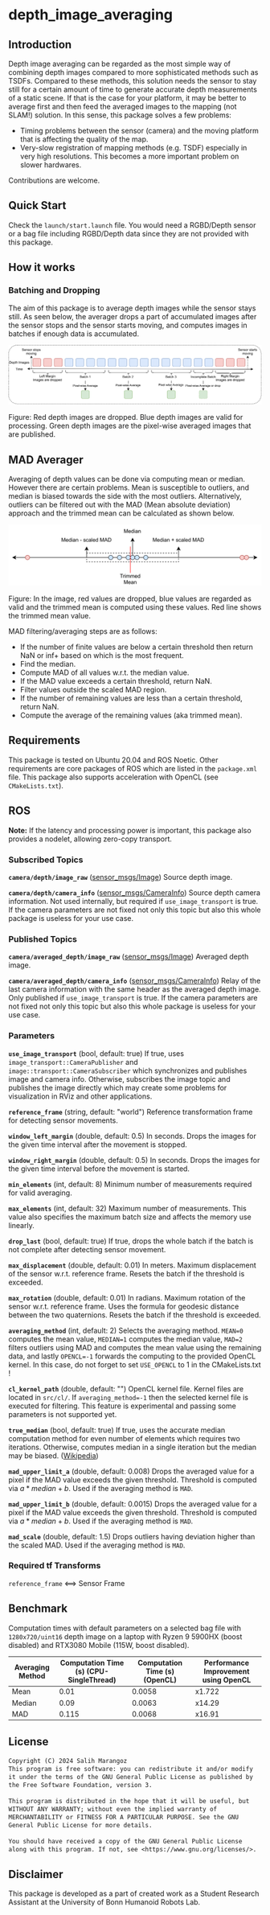 # depth_image_averaging

## Introduction

Depth image averaging can be regarded as the most simple way of combining depth images compared to more sophisticated methods such as TSDFs. Compared to these methods, this solution needs the sensor to stay still for a certain amount of time to generate accurate depth measurements of a static scene. If that is the case for your platform, it may be better to average first and then feed the averaged images to the mapping (not SLAM!) solution. In this sense, this package solves a few problems:

- Timing problems between the sensor (camera) and the moving platform that is affecting the quality of the map.
- Very-slow registration of mapping methods (e.g. TSDF) especially in very high resolutions. This becomes a more important problem on slower hardwares.

Contributions are welcome.

## Quick Start

Check the `launch/start.launch` file. You would need a RGBD/Depth sensor or a bag file including RGBD/Depth data since they are not provided with this package.

## How it works

### Batching and Dropping

The aim of this package is to average depth images while the sensor stays still. As seen below, the averager drops a part of accumulated images after the sensor stops and the sensor starts moving, and computes images in batches if enough data is accumulated. 

![how_it_works](assets/how_it_works.svg)

Figure: Red depth images are dropped. Blue depth images are valid for processing. Green depth images are the pixel-wise averaged images that are published.

## MAD Averager

Averaging of depth values can be done via computing mean or median. However there are certain problems. Mean is susceptible to outliers, and median is biased towards the side with the most outliers. Alternatively, outliers can be filtered out with the MAD (Mean absolute deviation) approach and the trimmed mean can be calculated as shown below.

![mad_filtering.drawio](assets/mad_filtering.drawio.svg)

Figure: In the image, red values are dropped, blue values are regarded as valid and the trimmed mean is computed using these values. Red line shows the trimmed mean value.

MAD filtering/averaging steps are as follows:

- If the number of finite values are below a certain threshold then return NaN or inf+ based on which is the most frequent.
- Find the median.
- Compute MAD of all values w.r.t. the median value.
- If the MAD value exceeds a certain threshold, return NaN.
- Filter values outside the scaled MAD region.
- If the number of remaining values are less than a certain threshold, return NaN.
- Compute the average of the remaining values (aka trimmed mean).

## Requirements

This package is tested on Ubuntu 20.04 and ROS Noetic. Other requirements are core packages of ROS which are listed in the `package.xml` file. This package also supports acceleration with OpenCL (see `CMakeLists.txt`).

## ROS

**Note:** If the latency and processing power is important, this package also provides a nodelet, allowing zero-copy transport.

### Subscribed Topics

**`camera/depth/image_raw`** ([sensor_msgs/Image](sensor_msgs/Image))
		Source depth image.

**`camera/depth/camera_info`** ([sensor_msgs/CameraInfo](sensor_msgs/CameraInfo))
		Source depth camera information. Not used internally, but required if `use_image_transport` is true. If the camera parameters are not fixed not only this topic but also this whole package is useless for your use case. 

### Published Topics

**`camera/averaged_depth/image_raw`** ([sensor_msgs/Image](sensor_msgs/Image))
		Averaged depth image.

**`camera/averaged_depth/camera_info`** ([sensor_msgs/CameraInfo](sensor_msgs/CameraInfo))
		Relay of the last camera information with the same header as the averaged depth image. Only published if `use_image_transport` is true. If the camera parameters are not fixed not only this topic but also this whole package is useless for your use case. 

### Parameters

**`use_image_transport`** (bool, default: true)
		If true, uses `image_transport::CameraPublisher` and `image::transport::CameraSubscriber` which synchronizes and publishes image and camera info. Otherwise, subscribes the image topic and publishes the image directly which may create some problems for visualization in RViz and other applications.

**`reference_frame`** (string, default: "world")
		Reference transformation frame for detecting sensor movements.

**`window_left_margin`** (double, default: 0.5)
		In seconds. Drops the images for the given time interval after the movement is stopped.

**`window_right_margin`** (double, default: 0.5)
		In seconds. Drops the images for the given time interval before the movement is started.

**`min_elements`** (int, default: 8)
		Minimum number of measurements required for valid averaging.

**`max_elements`** (int, default: 32)
		Maximum number of measurements. This value also specifies the maximum batch size and affects the memory use linearly.

**`drop_last`** (bool, default: true)
		If true, drops the whole batch if the batch is not complete after detecting sensor movement.

**`max_displacement`** (double, default: 0.01)
		In meters. Maximum displacement of the sensor w.r.t. reference frame. Resets the batch if the threshold is exceeded.

**`max_rotation`** (double, default: 0.01)
		In radians. Maximum rotation of the sensor w.r.t. reference frame. Uses the formula for geodesic distance between the two quaternions. Resets the batch if the threshold is exceeded.

**`averaging_method`** (int, default: 2)
		Selects the averaging method. `MEAN=0` computes the mean value, `MEDIAN=1` computes the median value, `MAD=2` filters outliers using MAD and computes the mean value using the remaining data, and lastly `OPENCL=-1` forwards the computing to the provided OpenCL kernel. In this case, do not forget to set `USE_OPENCL` to 1 in the CMakeLists.txt !

**`cl_kernel_path`** (double, default: "")
		OpenCL kernel file. Kernel files are located in `src/cl/`. If `averaging_method=-1` then the selected kernel file is executed for filtering. This feature is experimental and passing some parameters is not supported yet.

**`true_median`** (bool, default: true)
		If true, uses the accurate median computation method for even number of elements which requires two iterations. Otherwise, computes median in a single iteration but the median may be biased. ([Wikipedia](https://simple.wikipedia.org/wiki/Median))

**`mad_upper_limit_a`** (double, default: 0.008)
		Drops the averaged value for a pixel if the MAD value exceeds the given threshold. Threshold is computed via $a*median+b$. Used if the averaging method is `MAD`.

**`mad_upper_limit_b`** (double, default: 0.0015)
		Drops the averaged value for a pixel if the MAD value exceeds the given threshold. Threshold is computed via $a*median+b$. Used if the averaging method is `MAD`.

**`mad_scale`** (double, default: 1.5)
		Drops outliers having deviation higher than the scaled MAD. Used if the averaging method is `MAD`.

### Required tf Transforms

`reference_frame` <==> Sensor Frame

## Benchmark

Computation times with default parameters on a selected bag file with `1280x720/uint16` depth image on a laptop with Ryzen 9 5900HX (boost disabled) and RTX3080 Mobile (115W, boost disabled).

| Averaging Method | Computation Time (s) (CPU-SingleThread) | Computation Time (s) (OpenCL) | Performance Improvement using OpenCL |
| ---------------- | --------------------------------------- | ----------------------------- | ------------------------------------ |
| Mean             | 0.01                                    | 0.0058                        | x1.722                               |
| Median           | 0.09                                    | 0.0063                        | x14.29                               |
| MAD              | 0.115                                   | 0.0068                        | x16.91                               |

## License

```
Copyright (C) 2024 Salih Marangoz
This program is free software: you can redistribute it and/or modify it under the terms of the GNU General Public License as published by the Free Software Foundation, version 3.

This program is distributed in the hope that it will be useful, but WITHOUT ANY WARRANTY; without even the implied warranty of MERCHANTABILITY or FITNESS FOR A PARTICULAR PURPOSE. See the GNU General Public License for more details.

You should have received a copy of the GNU General Public License along with this program. If not, see <https://www.gnu.org/licenses/>.
```

## Disclaimer

This package is developed as a part of created work as a Student Research Assistant at the University of Bonn Humanoid Robots Lab.